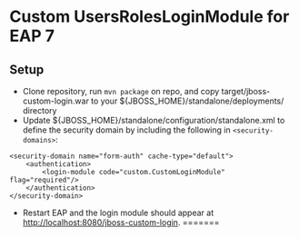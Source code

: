 Custom UsersRolesLoginModule for EAP 7
========================================

Setup
-------
- Clone repository, run `mvn package` on repo, and copy target/jboss-custom-login.war to your ${JBOSS_HOME}/standalone/deployments/ directory
- Update ${JBOSS_HOME}/standalone/configuration/standalone.xml to define the security domain by including the following in `<security-domains>`:
```
<security-domain name="form-auth" cache-type="default">
    <authentication>
        <login-module code="custom.CustomLoginModule" flag="required"/>
    </authentication>
</security-domain>
```
- Restart EAP and the login module should appear at [http://localhost:8080/jboss-custom-login](http://localhost:8080/jboss-custom-login).
=======
